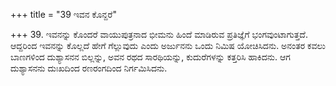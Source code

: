 +++
title = "39 ಇವನ ಕೊನ್ದರೆ"

+++
39. ಇವನನ್ನು ಕೊಂದರೆ ವಾಯುಪುತ್ರನಾದ ಭೀಮನು ಹಿಂದೆ ಮಾಡಿರುವ ಪ್ರತಿಜ್ಞೆಗೆ ಭಂಗವುಂಟಾಗುತ್ತದೆ. ಆದ್ದರಿಂದ ಇವನನ್ನು ಕೊಲ್ಲದೆ ಹೇಗೆ ಗೆಲ್ಲುವುದು ಎಂದು ಅರ್ಜುನನು ಒಂದು ನಿಮಿಷ ಯೋಚಿಸಿದನು. ಅನಂತರ ಕವಲು ಬಾಣಗಳಿಂದ ದುಶ್ಯಾಸನನ ಬಿಲ್ಲನ್ನು, ಅವನ ರಥದ ಸಾರಥಿಯನ್ನು, ಕುದುರೆಗಳನ್ನು ಕತ್ತರಿಸಿ ಹಾಕಿದನು. ಆಗ ದುಶ್ಯಾಸನನು ದುಃಖದಿಂದ ರಣರಂಗದಿಂದ ನಿರ್ಗಮಿಸಿದನು.